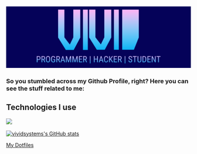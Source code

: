 ![GitHub Logo](/header3.png)
### So you stumbled across my Github Profile, right? Here you can see the stuff related to me:

## Technologies I use
<img src="https://img.shields.io/static/v1?message=OS&label=&color=4191B3&logoColor=4191B3&labelColor=51C9FC&style=for-the-badge&logo=archlinux"></img>

[![vividsystems's GitHub stats](https://github-readme-stats.vercel.app/api?username=vividsystem&show_icons=true)](https://github.com/anuraghazra/github-readme-stats)


<a href="https://github.com/vividsystem/dotfiles">My Dotfiles</a>
